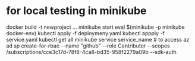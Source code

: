 # for local testing in minikube
docker build -t newproject ...
minikube start
eval $(minikube -p minikube docker-env)
kubectl apply -f deploymeny.yaml
kubectl appply -f service.yaml
kubectl get all
minikube service service_name # to access
az ad sp create-for-rbac --name "github" --role Contributor --scopes /subscriptions/cce3c17d-78f8-4ca8-bd35-958f2279a09b --sdk-auth
